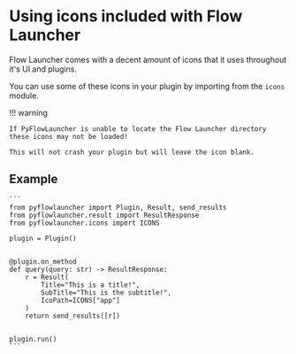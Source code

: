 # Using icons included with Flow Launcher

Flow Launcher comes with a decent amount of icons that it uses throughout it's UI and plugins.

You can use some of these icons in your plugin by importing from the `icons` module.

!!! warning

    If PyFlowLauncher is unable to locate the Flow Launcher directory these icons may not be loaded!

    This will not crash your plugin but will leave the icon blank.

## Example

    ```
    from pyflowlauncher import Plugin, Result, send_results
    from pyflowlauncher.result import ResultResponse
    from pyflowlauncher.icons import ICONS

    plugin = Plugin()


    @plugin.on_method
    def query(query: str) -> ResultResponse:
        r = Result(
            Title="This is a title!",
            SubTitle="This is the subtitle!",
            IcoPath=ICONS["app"]
        )
        return send_results([r])


    plugin.run()
    ```
